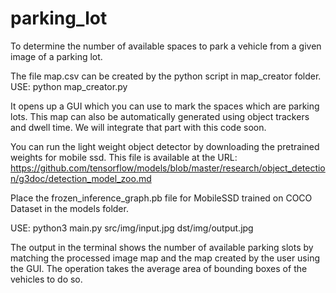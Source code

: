 # parking_lot
To determine the number of available spaces to park a vehicle from a given image of a parking lot.

The file map.csv can be created by the python script in map_creator folder. 
USE:
python map_creator.py

It opens up a GUI which you can use to mark the spaces which are parking lots. This map can also be automatically generated using object trackers and dwell time. We will integrate that part with this code soon.

You can run the light weight object detector by downloading the pretrained weights for mobile ssd. This file is available at the URL: https://github.com/tensorflow/models/blob/master/research/object_detection/g3doc/detection_model_zoo.md

Place the frozen_inference_graph.pb file for MobileSSD trained on COCO Dataset in the models folder.

USE:
python3 main.py src/img/input.jpg dst/img/output.jpg

The output in the terminal shows the number of available parking slots by matching the processed image map and the map created by the user using the GUI. The operation takes the average area of bounding boxes of the vehicles to do so. 
